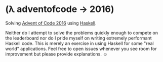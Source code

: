 # (λ adventofcode → 2016)

Solving [Advent of Code 2016](https://adventofcode.com/) using
[Haskell](https://www.haskell.org/).

Neither do I attempt to solve the problems quickly enough to compete on the
leaderboard nor do I pride myself on writing extremely performant Haskell code.
This is merely an exercise in using Haskell for some "real world" applications.
Feel free to open issues whenever you see room for improvement but please
provide explanations. ☺
